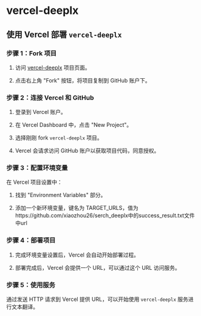 # vercel-deeplx
## 使用 Vercel 部署 `vercel-deeplx`

### 步骤 1：Fork 项目

1. 访问 [vercel-deeplx](https://github.com/xiaozhou26/vercel-deeplx) 项目页面。

2. 点击右上角 "Fork" 按钮，将项目复制到 GitHub 账户下。

### 步骤 2：连接 Vercel 和 GitHub

1. 登录到 Vercel 账户。

2. 在 Vercel Dashboard 中，点击 "New Project"。

3. 选择刚刚 fork `vercel-deeplx` 项目。

4. Vercel 会请求访问 GitHub 账户以获取项目代码，同意授权。

### 步骤 3：配置环境变量

在 Vercel 项目设置中：

1. 找到 "Environment Variables" 部分。

2. 添加一个新环境变量，键名为 TARGET_URLS，值为https://github.com/xiaozhou26/serch_deeplx中的success_result.txt文件中url

### 步骤 4：部署项目

1. 完成环境变量设置后，Vercel 会自动开始部署过程。

2. 部署完成后，Vercel 会提供一个 URL，可以通过这个 URL 访问服务。

### 步骤 5：使用服务

通过发送 HTTP 请求到 Vercel 提供 URL，可以开始使用 `vercel-deeplx` 服务进行文本翻译。
